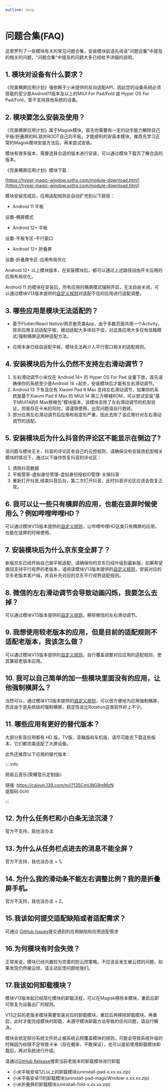 ```yaml
---
outline: deep
---
```


# 问题合集(FAQ)

这里罗列了一些模块有关的常见问题合集，安装模块前请先阅读"问题合集"中提及的相关的问题，"问题合集"中提及的问题大多已经给予详细的说明。

## 1. 模块对设备有什么要求？

《完美横屏应用计划》强依赖于小米提供的反向适配API，因此您的设备系统必须搭载的至少是Android11版本及以上的MIUI For Pad/Fold 或 Hyper OS For Pad/Fold，暂不支持其他系统的设备。

## 2. 模块要怎么安装及使用？

《完美横屏应用计划》属于Magisk模块，首先你需要有一定的动手能力解除自己平板/折叠屏的BL锁并ROOT自己的平板，才能顺利的安装本模块，推荐先学习正常的Magisk模块安装方法后，再来尝试安装。

模块有很多版本，需要选择合适的版本进行安装，可以通过模块下载页了解合适的版本。

《完美横屏应用计划》模块下载：

[https://hyper-magic-window.sothx.com/module-download.html](https://hyper-magic-window.sothx.com/module-download.html)

模块安装完成后，应用适配规则会自动扩充到以下路径：

- Android 11 平板

设置-横屏模式

- Android 12+ 平板

设置-平板专区-平行窗口

- Android 12+ 折叠屏

设置-折叠屏专区-应用布局优化

Android 12+ 以上模块版本，在安装模块后，都可以通过上述路径自由开关应用的应用布局优化。

Android 11 的模块在安装后，所有应用的横屏模式强制开启，无法自由关闭，可以通过模块V13版本提供的[自定义规则](https://hyper-magic-window.sothx.com/custom-config.html)对适配不佳的应用进行适配调整。

## 3. 哪些应用是模块无法适配的？

- 基于Flutter/React Native/网页套壳类App，由于多数页面共用一个Activity，除非应用主动适配平板，被动适配大多体验不佳，对这类应用大多仅有信箱模式/强制横屏这两种适配方法。

- 应用本身已经自适配平板，模块无法再介入平行窗口相关的适配规则。

## 4. 安装模块后为什么仍然不支持左右滑动调节？

1. 左右滑动调节小米仅在 Android 14+ 的 Hyper OS For Pad 全量下放，首先请确保你的系统至少是Android 14 +起步，安装模块后才能有左右滑动调节。
2. Android 13 下有且仅有 Xiaomi Pad 6 Max 支持左右滑动调节，如果你的系统是基于Xiaomi Pad 6 Max 的 MIUI 14 第三方移植ROM，可以尝试安装"基于MIUI14的6 Max移植包"模块版本，该模块去除了左右滑动调节的机型验证，但是存在卡米的风险，请谨慎使用，出现问题请自行救砖。 
3. 部分应用左右滑动调节后应用布局变形严重，因此去除了该应用针对左右滑动调节的适配。

## 5. 安装模块后为什么抖音的评论区不能显示在侧边了?

该问题与模块无关，抖音的评论区有自己的云控规则，请确保没有安装改机型相关模块的情况下，通过以下操作恢复抖音的评论区：

1. 清除抖音数据
2. 平板管家-虚拟身份管理-虚拟身份授权ID管理-关掉抖音
3. 重新打开抖音,结束抖音后台，第二次打开抖音，此时抖音评论区应该会恢复正常。

## 6. 我可以让一些只有横屏的应用，也能在竖屏时候使用么？例如哔哩哔哩HD？

可以通过模块V13版本提供的[自定义规则](https://hyper-magic-window.sothx.com/custom-config.html)，让哔哩哔哩HD这类只有横屏的应用，也能在竖屏的时候使用。

## 7. 安装模块后为什么京东变全屏了？

新版京东已经开始自己做平板适配，请确保你的京东已经升级到最新版，如果希望换回支持平行视界的老版本，请阅读模块V13版本提供的[自定义规则](https://hyper-magic-window.sothx.com/custom-config.html)，安装对应的京东老版本客户端，并且补充对应的京东平行视界适配规则。

## 8. 微信的左右滑动调节会导致动画闪烁，我要怎么去掉？

可以通过模块V13版本提供的[自定义规则](https://hyper-magic-window.sothx.com/custom-config.html)，移除微信的左右滑动调节。

## 9. 我想使用较老版本的应用，但是目前的适配规则不适配老版本，我该怎么做？

可以通过模块V13版本提供的[自定义规则](https://hyper-magic-window.sothx.com/custom-config.html)，自行覆盖调整对应应用的适配规则，使其兼容老版本应用。

## 10. 我可以自己简单的加一些模块里面没有的应用，让他强制横屏么？

当然可以，通过模块V13版本提供的[自定义规则](https://hyper-magic-window.sothx.com/custom-config.html)，可以很方便地为应用强制横屏，而且由于是系统级的强制横屏，稳定性会比Rotation这类软件好上不少。

## 11. 哪些应用有更好的替代版本？

大部分影音应用都有 HD 版，TV版，音箱版和车机版，请尽可能去下载这些版本，它们都完美适配了大屏设备。

此外还推荐以下应用的替代版本：

::: info

网易云音乐(荣耀音乐定制版):

链接: https://caiyun.139.com/m/i?135CmUNG9mMzN  
提取码:0cht

:::

## 12. 为什么任务栏和小白条无法沉浸？

官方不支持，我也没办法

## 13. 为什么从任务栏点进去的消息不能全屏？

官方不支持，我也没办法 + 1。

## 14. 为什么我的滑动条不能左右调整比例？我的是折叠屏手机。

官方不支持，我也没办法 + 2。

## 15.我该如何提交适配缺陷或者适配需求？

可通过 [GitHub Issues](https://github.com/sothx/hyper-magic-window.github.io/issues)提交遇到的应用缺陷和应用适配需求

## 16.为何模块有时会失效？

正常来说，模块已经内置较为完善的防云控策略，不应该会发生被云控的问题，如果发现仍然被云控，请主动反馈问题给我们。

## 17.我该如何卸载模块？

模块V13版本起已经简化模块的卸载流程，可以在Magisk移除本模块，重启后即可恢复为设备出厂的规则。

V13之前的老版本模块需要安装对应的卸载模块，重启后再移除卸载模块，再重启，此时才能完成模块的卸载，未遵守模块卸载方法导致的任何问题，请自行解决。

模块会锁定部分系统文件防止被系统云控覆盖模块的规则，可能会导致系统升级的时候因为权限不足导致卡米（存在概率，不敢保证），也可以提前使用卸载模块卸载后，再对系统进行升级。

请通过[GitHub Release](https://github.com/sothx/mipad-magic-window/releases/)搜索当前老版本的卸载模块进行卸载

-  小米平板安卓12L以上的卸载模块(uninstall-pad-x.xx.xx.zip)
-  小米平板安卓11的卸载模块(uninstall-pad-magicWindow-x.xx.xx.zip)
-  小米折叠屏的卸载模块(uninstall-fold-x.xx.xx.zip)



